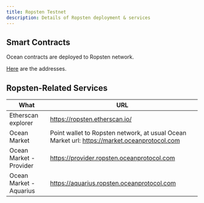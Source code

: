 ```yaml
---
title: Ropsten Testnet
description: Details of Ropsten deployment & services
---
```


## Smart Contracts

Ocean contracts are deployed to Ropsten network.

[Here](https://github.com/oceanprotocol/contracts/blob/master/docs/deployments/ropsten.md) are the addresses.

## Ropsten-Related Services

| What                    | URL                                                                                         |
| ----------------------- | ------------------------------------------------------------------------------------------- |
| Etherscan explorer      | https://ropsten.etherscan.io/                                                               |
| Ocean Market            | Point wallet to Ropsten network, at usual Ocean Market url: https://market.oceanprotocol.com |
| Ocean Market - Provider | https://provider.ropsten.oceanprotocol.com                                                  |
| Ocean Market - Aquarius | https://aquarius.ropsten.oceanprotocol.com                                                  |
